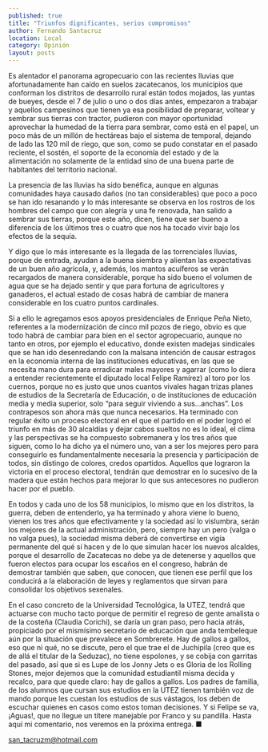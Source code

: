 ```yaml
---
published: true
title: "Triunfos dignificantes, serios compromisos"
author: Fernando Santacruz
location: Local
category: Opinión
layout: posts
---
```


Es alentador el panorama agropecuario con las recientes lluvias que afortunadamente han caído en suelos zacatecanos, los municipios que conforman los distritos de desarrollo rural están todos mojados, las yuntas de bueyes, desde el 7 de julio o uno o dos días antes, empezaron a trabajar y aquellos campesinos que tienen ya esa posibilidad de preparar, voltear y sembrar sus tierras con tractor, pudieron con mayor oportunidad aprovechar la humedad de la tierra para sembrar, como está en el papel, un poco más de un millón de hectáreas bajo el sistema de temporal, dejando de lado las 120 mil de riego, que son, como se pudo constatar en el pasado reciente, el sostén, el soporte de la economía del estado y de la alimentación no solamente de la entidad sino de una buena parte de habitantes del territorio nacional.

La presencia de las lluvias ha sido benéfica, aunque en algunas comunidades haya causado daños (no tan considerables) que poco a poco se han ido resanando y lo más interesante se observa en los rostros de los hombres del campo que con alegría y una fe renovada, han salido a sembrar sus tierras, porque este año, dicen, tiene que ser bueno a diferencia de los últimos tres o cuatro que nos ha tocado vivir bajo los efectos de la sequía.

Y digo que lo más interesante es la llegada de las torrenciales lluvias, porque de entrada, ayudan a la buena siembra y alientan las expectativas de un buen año agrícola, y, además, los mantos acuíferos se verán recargados de manera considerable, porque ha sido bueno el volumen de agua que se ha dejado sentir y que para fortuna de agricultores y ganaderos, el actual estado de cosas habrá de cambiar de manera considerable en los cuatro puntos cardinales.

Si a ello le agregamos esos apoyos presidenciales de Enrique Peña Nieto, referentes  a la modernización de cinco mil pozos de riego, obvio es que todo habrá de cambiar para bien en el sector agropecuario, aunque no tanto en otros, por ejemplo el educativo, donde existen madejas sindicales que se han ido desenredando con la malsana intención de causar estragos en la economía interna de las instituciones educativas, en las que se necesita mano dura para erradicar males mayores y agarrar (como lo diera a entender recientemente el diputado local Felipe Ramírez) al toro por los cuernos, porque no es justo que unos cuantos vivales hagan trizas planes de estudios de la Secretaría de Educación, o de instituciones de educación media y media superior, solo “para seguir viviendo a sus…anchas”.
Los contrapesos son ahora más que nunca necesarios. Ha terminado con regular éxito un proceso electoral en el que el partido en el poder logró el triunfo en más de 30 alcaldías y dejar cabos sueltos no es lo ideal, el clima y las perspectivas  se ha compuesto  sobremanera y los tres años que siguen, como lo ha dicho ya el número uno, van a ser los mejores pero para conseguirlo es fundamentalmente necesaria la presencia y participación de todos, sin distingo de colores, credos opartidos. Aquellos que lograron la victoria en el proceso electoral, tendrán que demostrar en lo sucesivo de la madera que están hechos para mejorar lo que sus antecesores no pudieron hacer por el pueblo.

En todos y cada uno de los 58 municipios, lo mismo que en los distritos, la guerra, deben de entenderlo, ya ha terminado y ahora viene lo bueno, vienen los tres años que efectivamente y la sociedad así lo vislumbra, serán los mejores de la actual administración, pero, siempre hay un pero (valga o no valga pues), la sociedad misma deberá de convertirse en vigía permanente del qué sí hacen y de lo que simulan hacer los nuevos alcaldes, porque el desarrollo de Zacatecas no debe ya de detenerse y aquellos que fueron electos para ocupar los escaños en el congreso, habrán de demostrar también que saben, que conocen, que tienen ese perfil que los conducirá a la elaboración de leyes y reglamentos que sirvan para consolidar los objetivos sexenales. 

En el caso concreto de la Universidad Tecnológica, la UTEZ, tendrá que actuarse con mucho tacto porque de permitir el regreso de gente amalista o de la costeña (Claudia Corichi), se daría un gran paso, pero hacia atrás, propiciado por el mismísimo secretario de educación que anda tembeleque aún por la situación que prevalece en Sombrerete.  Hay de gallos a gallos, eso que ni qué, no se discute, pero el que trae el de Juchipila (creo que es de allá el titular de la Seduzac), no tiene espolones, y se cobija con garritas del pasado, así que si es Lupe de los Jonny Jets  o es Gloria de los Rolling Stones, mejor dejemos que la comunidad  estudiantil misma decida y recalco, para que quede claro: hay de gallos a gallos.
Los padres de familia, de los alumnos que cursan sus estudios en la UTEZ tienen también voz de mando porque les cuestan los estudios de sus vástagos, los deben de escuchar quienes en casos como estos toman decisiones. Y si Felipe se va, ¡Aguas!, que no llegue un títere manejable por Franco y su pandilla.
Hasta aquí mi comentario, nos veremos en la próxima entrega. ■

san_tacruzm@hotmail.com
